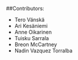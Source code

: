 ##Contributors:
* Tero Vänskä
* Ari Kesäniemi
* Anne Oikarinen
* Tuisku Sarrala
* Breon McCartney
* Nadin Vazquez Torralba
